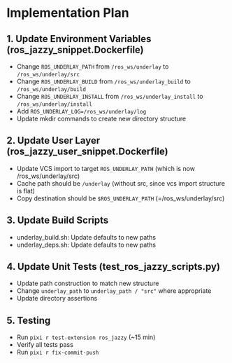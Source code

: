 # Implementation Plan

## 1. Update Environment Variables (ros_jazzy_snippet.Dockerfile)
- Change `ROS_UNDERLAY_PATH` from `/ros_ws/underlay` to `/ros_ws/underlay/src`
- Change `ROS_UNDERLAY_BUILD` from `/ros_ws/underlay_build` to `/ros_ws/underlay/build`
- Change `ROS_UNDERLAY_INSTALL` from `/ros_ws/underlay_install` to `/ros_ws/underlay/install`
- Add `ROS_UNDERLAY_LOG=/ros_ws/underlay/log`
- Update mkdir commands to create new directory structure

## 2. Update User Layer (ros_jazzy_user_snippet.Dockerfile)
- Update VCS import to target `ROS_UNDERLAY_PATH` (which is now /ros_ws/underlay/src)
- Cache path should be `/underlay` (without src, since vcs import structure is flat)
- Copy destination should be `$ROS_UNDERLAY_PATH` (=/ros_ws/underlay/src)

## 3. Update Build Scripts
- underlay_build.sh: Update defaults to new paths
- underlay_deps.sh: Update defaults to new paths

## 4. Update Unit Tests (test_ros_jazzy_scripts.py)
- Update path construction to match new structure
- Change `underlay_path` to `underlay_path / "src"` where appropriate
- Update directory assertions

## 5. Testing
- Run `pixi r test-extension ros_jazzy` (~15 min)
- Verify all tests pass
- Run `pixi r fix-commit-push`
